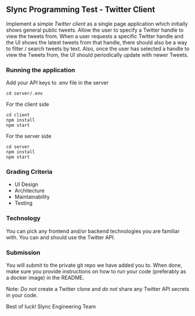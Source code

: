 ## Slync Programming Test - Twitter Client

Implement a simple *Twitter client* as a single page application which initially shows general public tweets. Allow the user to specify a Twitter handle to view the tweets from. When a user requests a specific Twitter handle and the UI shows the latest tweets from that handle, there should also be a way to filter / search tweets by text. Also, once the user has selected a handle to view the Tweets from, the UI should periodically update with newer Tweets.

### Running the application

Add your API keys to .env file in the server

    cd server/.env

For the client side

    cd client
    npm install
    npm start

For the server side

    cd server
    npm install
    npm start
### Grading Criteria

* UI Design
* Architecture
* Maintainability
* Testing

### Technology

You can pick any frontend and/or backend technologies you are familiar with. You can and should use the Twitter API.

### Submission

You will submit to the private git repo we have added you to. When done, make sure you provide instructions on how to run your code (preferably as a docker image) in the README.

Note: *Do not* create a Twitter clone and *do not* share any Twitter API secrets in your code.

Best of luck!
Slync Engineering Team
